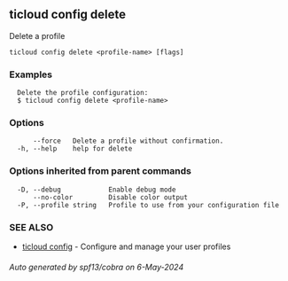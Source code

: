 ## ticloud config delete

Delete a profile

```
ticloud config delete <profile-name> [flags]
```

### Examples

```
  Delete the profile configuration:
  $ ticloud config delete <profile-name>
```

### Options

```
      --force   Delete a profile without confirmation.
  -h, --help    help for delete
```

### Options inherited from parent commands

```
  -D, --debug            Enable debug mode
      --no-color         Disable color output
  -P, --profile string   Profile to use from your configuration file
```

### SEE ALSO

* [ticloud config](ticloud_config.md)	 - Configure and manage your user profiles

###### Auto generated by spf13/cobra on 6-May-2024
